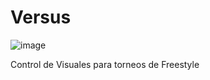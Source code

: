 # Versus

![image](https://github.com/user-attachments/assets/15c39bbd-259d-4846-a143-7397de95f6a6)

Control de Visuales para torneos de Freestyle
